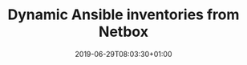 ---
title: "Dynamic Ansible inventories from Netbox"
date: 2019-06-29T08:03:30+01:00
draft: false
tags: ansible, netbox
---